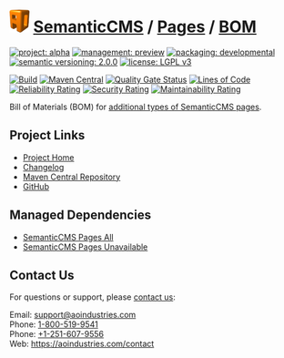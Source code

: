 # [<img src="ao-logo.png" alt="AO Logo" width="35" height="40">](https://github.com/ao-apps) [SemanticCMS](https://github.com/ao-apps/semanticcms) / [Pages](https://github.com/ao-apps/semanticcms-pages) / [BOM](https://github.com/ao-apps/semanticcms-pages-bom)

[![project: alpha](https://semanticcms.com/ao-badges/project-current-stable.svg)](https://aoindustries.com/life-cycle#project-current-stable)
[![management: preview](https://semanticcms.com/ao-badges/management-production.svg)](https://aoindustries.com/life-cycle#management-production)
[![packaging: developmental](https://semanticcms.com/ao-badges/packaging-active.svg)](https://aoindustries.com/life-cycle#packaging-active)  
[![semantic versioning: 2.0.0](https://semanticcms.com/ao-badges/semver-2.0.0.svg)](http://semver.org/spec/v2.0.0.html)
[![license: LGPL v3](https://semanticcms.com/ao-badges/license-lgpl-3.0.svg)](https://www.gnu.org/licenses/lgpl-3.0)

[![Build](https://github.com/ao-apps/semanticcms-pages-bom/workflows/Build/badge.svg?branch=master)](https://github.com/ao-apps/semanticcms-pages-bom/actions?query=workflow%3ABuild)
[![Maven Central](https://maven-badges.herokuapp.com/maven-central/com.semanticcms/semanticcms-pages-bom/badge.svg)](https://maven-badges.herokuapp.com/maven-central/com.semanticcms/semanticcms-pages-bom)
[![Quality Gate Status](https://sonarcloud.io/api/project_badges/measure?branch=master&project=com.semanticcms%3Asemanticcms-pages-bom&metric=alert_status)](https://sonarcloud.io/dashboard?branch=master&id=com.semanticcms%3Asemanticcms-pages-bom)
[![Lines of Code](https://sonarcloud.io/api/project_badges/measure?branch=master&project=com.semanticcms%3Asemanticcms-pages-bom&metric=ncloc)](https://sonarcloud.io/component_measures?branch=master&id=com.semanticcms%3Asemanticcms-pages-bom&metric=ncloc)  
[![Reliability Rating](https://sonarcloud.io/api/project_badges/measure?branch=master&project=com.semanticcms%3Asemanticcms-pages-bom&metric=reliability_rating)](https://sonarcloud.io/component_measures?branch=master&id=com.semanticcms%3Asemanticcms-pages-bom&metric=Reliability)
[![Security Rating](https://sonarcloud.io/api/project_badges/measure?branch=master&project=com.semanticcms%3Asemanticcms-pages-bom&metric=security_rating)](https://sonarcloud.io/component_measures?branch=master&id=com.semanticcms%3Asemanticcms-pages-bom&metric=Security)
[![Maintainability Rating](https://sonarcloud.io/api/project_badges/measure?branch=master&project=com.semanticcms%3Asemanticcms-pages-bom&metric=sqale_rating)](https://sonarcloud.io/component_measures?branch=master&id=com.semanticcms%3Asemanticcms-pages-bom&metric=Maintainability)

Bill of Materials (BOM) for [additional types of SemanticCMS pages](https://github.com/ao-apps/semanticcms-pages).

## Project Links
* [Project Home](https://semanticcms.com/pages/bom/)
* [Changelog](https://semanticcms.com/pages/bom/changelog)
* [Maven Central Repository](https://search.maven.org/artifact/com.semanticcms/semanticcms-pages-bom)
* [GitHub](https://github.com/ao-apps/semanticcms-pages-bom)

## Managed Dependencies
* [SemanticCMS Pages All](https://github.com/ao-apps/semanticcms-pages-all)
* [SemanticCMS Pages Unavailable](https://github.com/ao-apps/semanticcms-pages-unavailable)

## Contact Us
For questions or support, please [contact us](https://aoindustries.com/contact):

Email: [support@aoindustries.com](mailto:support@aoindustries.com)  
Phone: [1-800-519-9541](tel:1-800-519-9541)  
Phone: [+1-251-607-9556](tel:+1-251-607-9556)  
Web: https://aoindustries.com/contact

